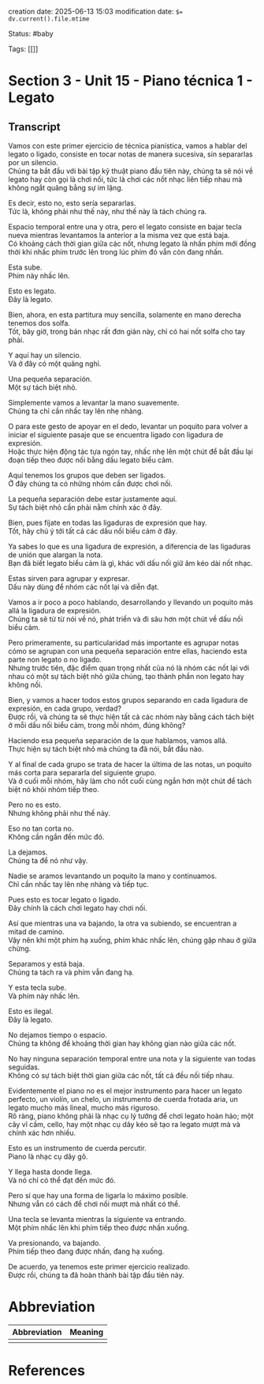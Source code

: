 creation date: 2025-06-13 15:03
modification date: `$= dv.current().file.mtime`

Status: #baby 

Tags: [[]]

# Section 3 - Unit 15 - Piano técnica 1 - Legato
## Transcript

Vamos con este primer ejercicio de técnica pianística, vamos a hablar del legato o ligado, consiste en tocar notas de manera sucesiva, sin separarlas por un silencio.  
Chúng ta bắt đầu với bài tập kỹ thuật piano đầu tiên này, chúng ta sẽ nói về legato hay còn gọi là chơi nối, tức là chơi các nốt nhạc liên tiếp nhau mà không ngắt quãng bằng sự im lặng.

Es decir, esto no, esto sería separarlas.  
Tức là, không phải như thế này, như thế này là tách chúng ra.

Espacio temporal entre una y otra, pero el legato consiste en bajar tecla nueva mientras levantamos la anterior a la misma vez que está baja.  
Có khoảng cách thời gian giữa các nốt, nhưng legato là nhấn phím mới đồng thời khi nhấc phím trước lên trong lúc phím đó vẫn còn đang nhấn.

Esta sube.  
Phím này nhấc lên.

Esto es legato.  
Đây là legato.

Bien, ahora, en esta partitura muy sencilla, solamente en mano derecha tenemos dos solfa.  
Tốt, bây giờ, trong bản nhạc rất đơn giản này, chỉ có hai nốt solfa cho tay phải.

Y aquí hay un silencio.  
Và ở đây có một quãng nghỉ.

Una pequeña separación.  
Một sự tách biệt nhỏ.

Simplemente vamos a levantar la mano suavemente.  
Chúng ta chỉ cần nhấc tay lên nhẹ nhàng.

O para este gesto de apoyar en el dedo, levantar un poquito para volver a iniciar el siguiente pasaje que se encuentra ligado con ligadura de expresión.  
Hoặc thực hiện động tác tựa ngón tay, nhấc nhẹ lên một chút để bắt đầu lại đoạn tiếp theo được nối bằng dấu legato biểu cảm.

Aquí tenemos los grupos que deben ser ligados.  
Ở đây chúng ta có những nhóm cần được chơi nối.

La pequeña separación debe estar justamente aquí.  
Sự tách biệt nhỏ cần phải nằm chính xác ở đây.

Bien, pues fíjate en todas las ligaduras de expresión que hay.  
Tốt, hãy chú ý tới tất cả các dấu nối biểu cảm ở đây.

Ya sabes lo que es una ligadura de expresión, a diferencia de las ligaduras de unión que alargan la nota.  
Bạn đã biết legato biểu cảm là gì, khác với dấu nối giữ âm kéo dài nốt nhạc.

Estas sirven para agrupar y expresar.  
Dấu này dùng để nhóm các nốt lại và diễn đạt.

Vamos a ir poco a poco hablando, desarrollando y llevando un poquito más allá la ligadura de expresión.  
Chúng ta sẽ từ từ nói về nó, phát triển và đi sâu hơn một chút về dấu nối biểu cảm.

Pero primeramente, su particularidad más importante es agrupar notas cómo se agrupan con una pequeña separación entre ellas, haciendo esta parte non legato o no ligado.  
Nhưng trước tiên, đặc điểm quan trọng nhất của nó là nhóm các nốt lại với nhau có một sự tách biệt nhỏ giữa chúng, tạo thành phần non legato hay không nối.

Bien, y vamos a hacer todos estos grupos separando en cada ligadura de expresión, en cada grupo, verdad?  
Được rồi, và chúng ta sẽ thực hiện tất cả các nhóm này bằng cách tách biệt ở mỗi dấu nối biểu cảm, trong mỗi nhóm, đúng không?

Haciendo esa pequeña separación de la que hablamos, vamos allá.  
Thực hiện sự tách biệt nhỏ mà chúng ta đã nói, bắt đầu nào.

Y al final de cada grupo se trata de hacer la última de las notas, un poquito más corta para separarla del siguiente grupo.  
Và ở cuối mỗi nhóm, hãy làm cho nốt cuối cùng ngắn hơn một chút để tách biệt nó khỏi nhóm tiếp theo.

Pero no es esto.  
Nhưng không phải như thế này.

Eso no tan corta no.  
Không cần ngắn đến mức đó.

La dejamos.  
Chúng ta để nó như vậy.

Nadie se aramos levantando un poquito la mano y continuamos.  
Chỉ cần nhấc tay lên nhẹ nhàng và tiếp tục.

Pues esto es tocar legato o ligado.  
Đây chính là cách chơi legato hay chơi nối.

Así que mientras una va bajando, la otra va subiendo, se encuentran a mitad de camino.  
Vậy nên khi một phím hạ xuống, phím khác nhấc lên, chúng gặp nhau ở giữa chừng.

Separamos y está baja.  
Chúng ta tách ra và phím vẫn đang hạ.

Y esta tecla sube.  
Và phím này nhấc lên.

Esto es ilegal.  
Đây là legato.

No dejamos tiempo o espacio.  
Chúng ta không để khoảng thời gian hay không gian nào giữa các nốt.

No hay ninguna separación temporal entre una nota y la siguiente van todas seguidas.  
Không có sự tách biệt thời gian giữa các nốt, tất cả đều nối tiếp nhau.

Evidentemente el piano no es el mejor instrumento para hacer un legato perfecto, un violín, un chelo, un instrumento de cuerda frotada aria, un legato mucho más lineal, mucho más riguroso.  
Rõ ràng, piano không phải là nhạc cụ lý tưởng để chơi legato hoàn hảo; một cây vĩ cầm, cello, hay một nhạc cụ dây kéo sẽ tạo ra legato mượt mà và chính xác hơn nhiều.

Esto es un instrumento de cuerda percutir.  
Piano là nhạc cụ dây gõ.

Y llega hasta donde llega.  
Và nó chỉ có thể đạt đến mức đó.

Pero sí que hay una forma de ligarla lo máximo posible.  
Nhưng vẫn có cách để chơi nối mượt mà nhất có thể.

Una tecla se levanta mientras la siguiente va entrando.  
Một phím nhấc lên khi phím tiếp theo được nhấn xuống.

Va presionando, va bajando.  
Phím tiếp theo đang được nhấn, đang hạ xuống.

De acuerdo, ya tenemos este primer ejercicio realizado.  
Được rồi, chúng ta đã hoàn thành bài tập đầu tiên này.














# Abbreviation

| Abbreviation | Meaning |
| ------------ | ------- |
|              |         |


# References